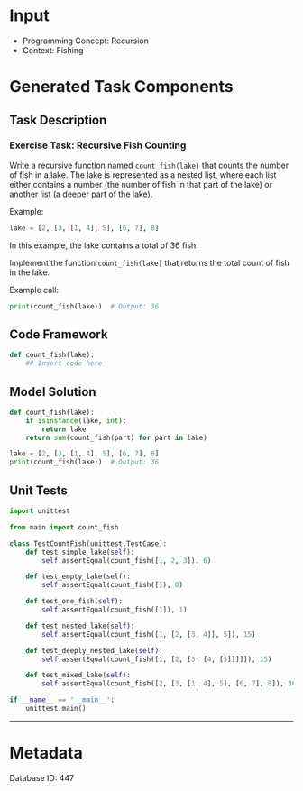 # Input
- Programming Concept: Recursion
- Context: Fishing

# Generated Task Components
## Task Description
### Exercise Task: Recursive Fish Counting

Write a recursive function named `count_fish(lake)` that counts the number of fish in a lake. The lake is represented as a nested list, where each list either contains a number (the number of fish in that part of the lake) or another list (a deeper part of the lake).

Example:
```python
lake = [2, [3, [1, 4], 5], [6, 7], 8]
```

In this example, the lake contains a total of 36 fish.

Implement the function `count_fish(lake)` that returns the total count of fish in the lake.

Example call:
```python
print(count_fish(lake))  # Output: 36
```

## Code Framework
```python
def count_fish(lake):
    ## Insert code here
```

## Model Solution
```python
def count_fish(lake):
    if isinstance(lake, int):
        return lake
    return sum(count_fish(part) for part in lake)

lake = [2, [3, [1, 4], 5], [6, 7], 8]
print(count_fish(lake))  # Output: 36
```

## Unit Tests
```python
import unittest

from main import count_fish

class TestCountFish(unittest.TestCase):
    def test_simple_lake(self):
        self.assertEqual(count_fish([1, 2, 3]), 6)

    def test_empty_lake(self):
        self.assertEqual(count_fish([]), 0)

    def test_one_fish(self):
        self.assertEqual(count_fish([1]), 1)

    def test_nested_lake(self):
        self.assertEqual(count_fish([1, [2, [3, 4]], 5]), 15)

    def test_deeply_nested_lake(self):
        self.assertEqual(count_fish([1, [2, [3, [4, [5]]]]]), 15)

    def test_mixed_lake(self):
        self.assertEqual(count_fish([2, [3, [1, 4], 5], [6, 7], 8]), 36)

if __name__ == '__main__':
    unittest.main()
```
___
# Metadata
Database ID: 447
